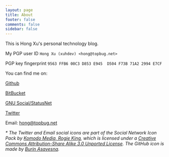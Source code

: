 ```yaml
---
layout: page
title: About
footer: false
comments: false
sidebar: false
---
```


This is Hong Xu's personal technology blog.

My PGP user ID `Hong Xu (xuhdev) <hong@topbug.net>`

PGP key fingerprint `9563 FFB6 00C3 D853 E945  D504 F73B 71A2 2994 E7CF`

You can find me on:

[Github](https://github.com/xuhdev)

[BitBucket](https://bitbucket.org/xuhdev)

[GNU Social/StatusNet](https://status.topbug.net)

[Twitter](http://twitter.com/#!/xuhdev)


Email: [hong@topbug.net](mailto:hong@topbug.net "Hong Xu <hong@topbug.net>")


_* The Twitter and Email social icons are part of the Social Network Icon Pack
by [Komodo Media, Rogie King](http://komodomedia.com/), which is licensed under
a
[Creative Commons Attribution-Share Alike 3.0 Unported License](http://creativecommons.org/licenses/by-sa/3.0/).
The GitHub icon is made by [Burin Asavesna](http://helloburin.com/)._
